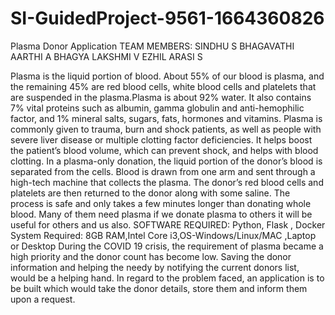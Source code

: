 # SI-GuidedProject-9561-1664360826
Plasma Donor Application
TEAM MEMBERS:
SINDHU S
BHAGAVATHI AARTHI A
BHAGYA LAKSHMI V
EZHIL ARASI S


Plasma is the liquid portion of blood. About 55% of our blood is plasma, and the remaining 45% are red blood cells, white blood cells and platelets that are suspended in the plasma.Plasma is about 92% water. It also contains 7% vital proteins such as albumin, gamma globulin and anti-hemophilic factor, and 1% mineral salts, sugars, fats, hormones and vitamins.
Plasma is commonly given to trauma, burn and shock patients, as well as people with severe liver disease or multiple clotting factor deficiencies. It helps boost the patient’s blood volume, which can prevent shock, and helps with blood clotting.
In a plasma-only donation, the liquid portion of the donor’s blood is separated from the cells. Blood is drawn from one arm and sent through a high-tech machine that collects the plasma. The donor’s red blood cells and platelets are then returned to the donor along with some saline. The process is safe and only takes a few minutes longer than donating whole blood.
Many of them need plasma if we donate plasma to others it will be useful for others and us also.
SOFTWARE REQUIRED:
Python, Flask , Docker
System Required:
8GB RAM,Intel Core i3,OS-Windows/Linux/MAC ,Laptop or Desktop
During the COVID 19 crisis, the requirement of plasma became a high priority and the donor count has become low. Saving the donor information and helping the needy by notifying the current donors list, would be a helping hand. In regard to the problem faced, an application is to be built which would take the donor details, store them and inform them upon a request.

